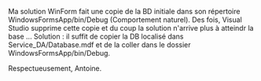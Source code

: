 Ma solution WinForm fait une copie de la BD initiale dans son répertoire WindowsFormsApp/bin/Debug (Comportement naturel).
Des fois, Visual Studio supprime cette copie et du coup la solution n'arrive plus à atteindr la base ... 
Solution : il suffit de copier la DB localisé dans Service_DA/Database.mdf et de la coller dans le dossier WindowsFormsApp/bin/Debug.

Respectueusement, Antoine.
